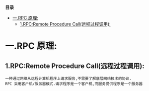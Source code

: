 <!-- START doctoc generated TOC please keep comment here to allow auto update -->
<!-- DON'T EDIT THIS SECTION, INSTEAD RE-RUN doctoc TO UPDATE -->
**目录**

- [一.RPC 原理:](#%E4%B8%80rpc-%E5%8E%9F%E7%90%86)
  - [1.RPC:Remote Procedure Call(远程过程调用):](#1rpcremote-procedure-call%E8%BF%9C%E7%A8%8B%E8%BF%87%E7%A8%8B%E8%B0%83%E7%94%A8)

<!-- END doctoc generated TOC please keep comment here to allow auto update -->

# 一.RPC 原理:
## 1.RPC:Remote Procedure Call(远程过程调用):
    一种通过网络从远程计算机程序上请求服务,不需要了解底层网络技术的协议.
	RPC 采用客户机/服务器模式.请求程序是一个客户机,而服务提供程序是一个服务器